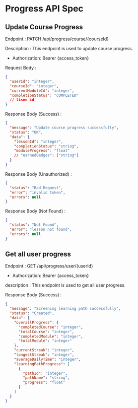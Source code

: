 # Progress API Spec

## Update Course Progress

Endpoint : PATCH /api/progress/course/{courseId}

Description : This endpoint is used to update course progress.

- Authorization: Bearer {access_token}

Request Body :

```json
{
  "userId": "integer",
  "courseId": "integer",
  "currentModuleId": "integer",
  "completionStatus": "COMPLETED"
  // lisen id
}
```

Response Body (Success) :

```json
{
  "message": "Update course progress successfully",
  "status": "OK",
  "data": {
    "lessonId": "integer",
    "completionStatus": "string",
    "moduleProgress": "float"
    // "earnedBadges": ["string"]
  }
}
```

Response Body (Unauthorized) :

```json
{
  "status": "Bad Request",
  "error": "invalid token",
  "errors": null
}
```

Response Body (Not Found) :

```json
{
  "status": "Not Found",
  "error": "lesson not found",
  "errors": null
}
```

## Get all user progress

Endpoint : GET /api/progress/user/{userId}

- Authorization: Bearer {access_token}

description : This endpoint is used to get all user progress.

Response Body (Success) :

```json
{
  "message": "Screening learning path successfully",
  "status": "Created",
  "data": {
    "overallProgress": {
      "completedCourse": "integer",
      "totalCourse": "integer",
      "completedModule": "integer",
      "totalModule": "integer"
    },
    "currentStreak": "integer",
    "longestStreak": "integer",
    "averageDailyTime": "integer",
    "learningPathProgress": [
      {
        "pathId": "integer",
        "pathName": "string",
        "progress": "float"
      }
    ]
  }
}
```
